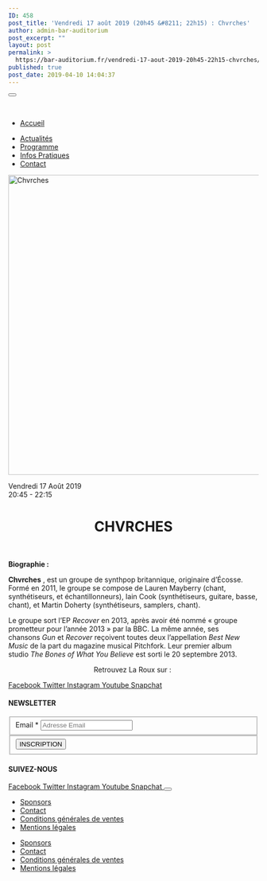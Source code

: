 ```yaml
---
ID: 458
post_title: 'Vendredi 17 août 2019 (20h45 &#8211; 22h15) : Chvrches'
author: admin-bar-auditorium
post_excerpt: ""
layout: post
permalink: >
  https://bar-auditorium.fr/vendredi-17-aout-2019-20h45-22h15-chvrches/
published: true
post_date: 2019-04-10 14:04:37
---
```

<button id="elementor-menu-toggle"></button>
				<nav itemtype="http://schema.org/SiteNavigationElement" itemscope="itemscope" id="elementor-navigation" role="navigation" aria-label="Elementor Menu">				
				<ul id="elementor-navmenu"><li><a href="https://bar-auditorium.fr/">Accueil</a></li>
<li><a href="https://bar-auditorium.fr/actualites-bar-auditorium/">Actualités</a></li>
<li><a href="https://bar-auditorium.fr/artistes/">Programme</a></li>
<li><a href="https://bar-auditorium.fr/infos-pratiques/">Infos Pratiques</a></li>
<li><a href="https://bar-auditorium.fr/contact/">Contact</a></li>
</ul>		
								</nav>
			<a href="https://bar-auditorium.fr/horaires/">
			</a>
										<img width="1024" height="603" src="https://bar-auditorium.fr/wp-content/uploads/2019/04/Screen-Shot-2016-12-16-at-10.22.45-AM-1024x603.png" alt="Chvrches" srcset="https://bar-auditorium.fr/wp-content/uploads/2019/04/Screen-Shot-2016-12-16-at-10.22.45-AM-1024x603.png 1024w, https://bar-auditorium.fr/wp-content/uploads/2019/04/Screen-Shot-2016-12-16-at-10.22.45-AM-1024x603-300x177.png 300w, https://bar-auditorium.fr/wp-content/uploads/2019/04/Screen-Shot-2016-12-16-at-10.22.45-AM-1024x603-768x452.png 768w" sizes="(max-width: 1024px) 100vw, 1024px" />											
		<p>Vendredi 17 Août 2019<br />20:45 - 22:15</p><h1 style="text-align: center;">CHVRCHES</h1>
<p> </p>
<p><strong>Biographie :</strong></p>
<p><b>Chvrches</b> , est un groupe de synthpop britannique, originaire d’Écosse. Formé en 2011, le groupe se compose de Lauren Mayberry (chant, synthétiseurs, et échantillonneurs), Iain Cook (synthétiseurs, guitare, basse, chant), et Martin Doherty (synthétiseurs, samplers, chant).</p>
<p>Le groupe sort l’EP <i>Recover</i> en 2013, après avoir été nommé « groupe prometteur pour l’année 2013 » par la BBC<sup id="cite_ref-BBC_2-0"></sup>. La même année, ses chansons <i>Gun</i> et <i>Recover</i> reçoivent toutes deux l’appellation <i>Best New Music</i> de la part du magazine musical Pitchfork<sup id="cite_ref-3"></sup>. Leur premier album studio <i>The Bones of What You Believe</i> est sorti le 20 septembre 2013. </p>
<p style="text-align: center;">Retrouvez La Roux sur : </p>
							<a href="https://www.facebook.com/CHVRCHES" target="_blank" rel="noopener noreferrer">
					Facebook
				</a>
							<a href="https://twitter.com/CHVRCHES" target="_blank" rel="noopener noreferrer">
					Twitter
				</a>
							<a href="https://www.instagram.com/chvrches/?hl=en" target="_blank" rel="noopener noreferrer">
					Instagram
				</a>
							<a href="https://www.youtube.chttps://www.youtube.com/channel/UCXCfOEJFMa40s-57zxw9MYwom/user/larouxofficial" target="_blank" rel="noopener noreferrer">
					Youtube
				</a>
							<a href="" target="_blank" rel="noopener noreferrer">
					Snapchat
				</a>
			<h4>NEWSLETTER</h4>		
			<form action="https://bar-auditorium.fr/wp-admin/admin-post.php" method="post" name="content-form-7df0fc48" id="content-form-7df0fc48"><input type="hidden" id="_wpnonce_newsletter" name="_wpnonce_newsletter" value="287eb10601" /><input type="hidden" name="_wp_http_referer" value="/wp-admin/admin-ajax.php" /><input type="hidden" name="action" value="content_form_submit" /><input type="hidden" name="form-type" value="newsletter" /><input type="hidden" name="form-builder" value="elementor" /><input type="hidden" name="post-id" value="458" /><input type="hidden" name="form-id" value="7df0fc48" />
        <fieldset>
            <label for="data[7df0fc48][email]"
				>
				Email *            </label>
			                    <input type="text" name="data[7df0fc48][email]" id="data[7df0fc48][email]"
						required="required"  placeholder="Adresse Email">
					        </fieldset>
		        <fieldset>
            <button type="submit" name="submit" value="submit-newsletter-7df0fc48">
	            INSCRIPTION                            </button>
        </fieldset>
		</form>		
			<h4>SUIVEZ-NOUS</h4>		
							<a href="" target="_blank" rel="noopener noreferrer">
					Facebook
				</a>
							<a href="" target="_blank" rel="noopener noreferrer">
					Twitter
				</a>
							<a href="" target="_blank" rel="noopener noreferrer">
					Instagram
				</a>
							<a href="" target="_blank" rel="noopener noreferrer">
					Youtube
				</a>
							<a href="" target="_blank" rel="noopener noreferrer">
					Snapchat
				</a>
						<button id="elementor-menu-toggle"></button>
				<nav itemtype="http://schema.org/SiteNavigationElement" itemscope="itemscope" id="elementor-navigation" role="navigation" aria-label="Elementor Menu">				
				<ul id="elementor-navmenu"><li><a href="https://bar-auditorium.fr/sponsors/">Sponsors</a></li>
<li><a href="https://bar-auditorium.fr/contact/">Contact</a></li>
<li><a href="https://bar-auditorium.fr/conditions-generales-de-ventes/">Conditions générales de ventes</a></li>
<li><a href="https://bar-auditorium.fr/mentions-legales/">Mentions légales</a></li>
</ul>		
								</nav>
		<nav itemtype="http://schema.org/SiteNavigationElement" itemscope="itemscope" id="cbp-hsmenu-wrapper">
				<ul id="mega-menu"><li><a href="https://bar-auditorium.fr/sponsors/">Sponsors</a></li>
<li><a href="https://bar-auditorium.fr/contact/">Contact</a></li>
<li><a href="https://bar-auditorium.fr/conditions-generales-de-ventes/">Conditions générales de ventes</a></li>
<li><a href="https://bar-auditorium.fr/mentions-legales/">Mentions légales</a></li>
</ul>			
		</nav>
